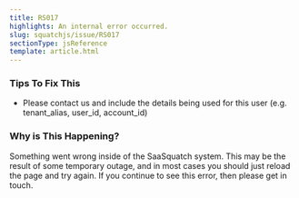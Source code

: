 ```yaml
---
title: RS017
highlights: An internal error occurred.
slug: squatchjs/issue/RS017
sectionType: jsReference
template: article.html
---
```


### Tips To Fix This

 - Please contact us and include the details being used for this user (e.g. tenant_alias, user_id, account_id)

### Why is This Happening?

Something went wrong inside of the SaaSquatch system. This may be the result of some temporary outage, and in most cases you should just reload the page and try again. 
If you continue to see this error, then please get in touch.
